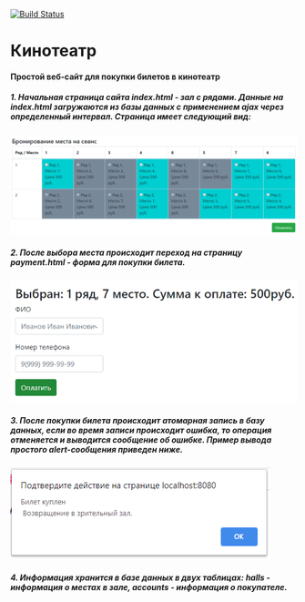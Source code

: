 [![Build Status](https://travis-ci.org/ValentinKalinin1989/cinema.svg?branch=master)](https://travis-ci.org/ValentinKalinin1989/cinema)
<h1> Кинотеатр </h1>
<h4> Простой веб-сайт для покупки билетов в кинотеатр </h4>

<h5> 1. Начальная страница сайта index.html - зал с рядами. Данные на index.html загружаются из базы данных с применением ajax через определенный интервал. Страница имеет следующий вид: </h5>
<img src="https://raw.githubusercontent.com/ValentinKalinin1989/cinema/master/images/hall.png">
<h5> 2. После выбора места происходит переход на страницу payment.html - форма для покупки билета.</h5>
<img src="https://raw.githubusercontent.com/ValentinKalinin1989/cinema/master/images/payform.png">
<h5> 3. После покупки билета происходит атомарная запись в базу данных, если во время записи происходит ошибка, 
то операция отменяется и выводится сообщение об ошибке. Пример вывода простого alert-сообщения приведен ниже.</h5>
<img src="https://raw.githubusercontent.com/ValentinKalinin1989/cinema/master/images/alert_message.png">
<h5> 4. Информация хранится в базе данных в двух таблицах: halls - информация о местах в зале, accounts - информация о покупателе.  </h5>


